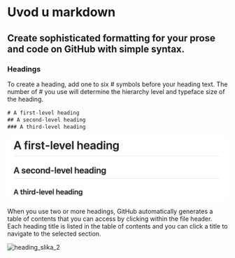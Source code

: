 # Uvod u markdown
## Create sophisticated formatting for your prose and code on GitHub with simple syntax.
### Headings
To create a heading, add one to six # symbols before your heading text. The number of # you use will determine the hierarchy level and typeface size of the heading.

```
# A first-level heading
## A second-level heading
### A third-level heading
```

<!-- 
![Heading_slika](https://docs.github.com/assets/cb-11407/mw-1440/images/help/writing/headings-rendered.webp)
-->
![Heading_slika](assets/images/Heading_slika.webp)

When you use two or more headings, GitHub automatically generates a table of contents that you can access by clicking  within the file header. Each heading title is listed in the table of contents and you can click a title to navigate to the selected section.

![heading_slika_2](https://docs.github.com/assets/cb-82863/mw-1440/images/help/repository/headings-toc.webp)


